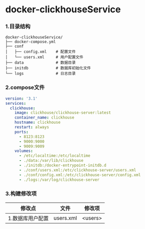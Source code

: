 # docker-clickhouseService


### 1.目录结构

```shell
docker-clickhouseService/
├── docker-compose.yml 
├── conf
│   ├── config.xml    # 配置文件
│   └── users.xml     # 用户配置文件
├── data              # 数据目录
├── initdb            # 数据库初始化文件
└── logs              # 日志目录
```



### 2.compose文件

```yaml
version: '3.1'
services:
  clickhouse:
    image: clickhouse/clickhouse-server:latest
    container_name: clickhouse
    hostname: clickhouse
    restart: always
    ports:
      - 8123:8123
      - 9000:9000
      - 9009:9009
    volumes:
      - /etc/localtime:/etc/localtime
      - ./data:/var/lib/clickhouse 
      - ./initdb:/docker-entrypoint-initdb.d
      - ./conf/users.xml:/etc/clickhouse-server/users.xml
      - ./conf/config.xml:/etc/clickhouse-server/config.xml
      - ./logs:/var/log/clickhouse-server
```



### 3.构建修改项

| 修改点           | 文件      | 修改项   |
| ---------------- | --------- | -------- |
| 1.数据库用户配置 | users.xml | \<users> |





